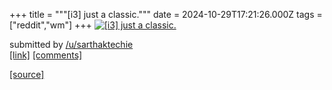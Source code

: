 +++
title = """[i3] just a classic."""
date = 2024-10-29T17:21:26.000Z
tags = ["reddit","wm"]
+++
[![[i3] just a classic.](https://preview.redd.it/2j7u3kdqbqxd1.png?width=640&crop=smart&auto=webp&s=670fbd4a2930f67fb771c80bf8f885f22334313d "[i3] just a classic.")](https://www.reddit.com/r/unixporn/comments/1gf02w1/i3_just_a_classic/)

submitted by [/u/sarthaktechie](https://www.reddit.com/user/sarthaktechie)  
[\[link\]](https://i.redd.it/2j7u3kdqbqxd1.png) [\[comments\]](https://www.reddit.com/r/unixporn/comments/1gf02w1/i3_just_a_classic/)

[[source]](https://www.reddit.com/r/unixporn/comments/1gf02w1/i3_just_a_classic/)
